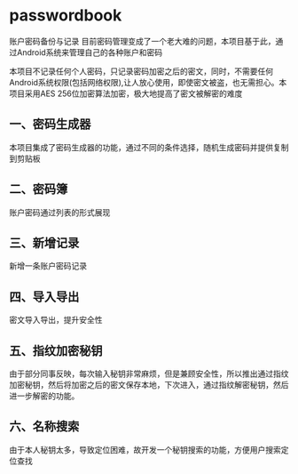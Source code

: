 # passwordbook
账户密码备份与记录
目前密码管理变成了一个老大难的问题，本项目基于此，通过Android系统来管理自己的各种账户和密码

本项目不记录任何个人密码，只记录密码加密之后的密文，同时，不需要任何Android系统权限(包括网络权限),让人放心使用，即使密文被盗，也无需担心。本项目采用AES 256位加密算法加密，极大地提高了密文被解密的难度

## 一、密码生成器
本项目集成了密码生成器的功能，通过不同的条件选择，随机生成密码并提供复制到剪贴板
## 二、密码簿
账户密码通过列表的形式展现
## 三、新增记录
新增一条账户密码记录
## 四、导入导出
密文导入导出，提升安全性
## 五、指纹加密秘钥
由于部分同事反映，每次输入秘钥非常麻烦，但是兼顾安全性，所以推出通过指纹加密秘钥，然后将加密之后的密文保存本地，下次进入，通过指纹解密秘钥，然后进一步解密的功能。
## 六、名称搜索
由于本人秘钥太多，导致定位困难，故开发一个秘钥搜索的功能，方便用户搜索定位查找
